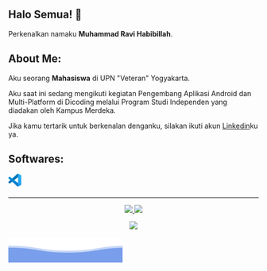 ## Halo Semua! 👋
Perkenalkan namaku **Muhammad Ravi Habibillah**.

## About Me:
Aku seorang **Mahasiswa** di UPN "Veteran" Yogyakarta.

Aku saat ini sedang mengikuti kegiatan Pengembang Aplikasi Android dan Multi-Platform di Dicoding 
melalui Program Studi Independen yang diadakan oleh Kampus Merdeka.

Jika kamu tertarik untuk berkenalan denganku, silakan ikuti akun [Linkedin](https://www.linkedin.com/in/muhammad-ravi-habibillah-7b207b175/)ku ya.

## Softwares:
<img align="left" alt="Visual Studio Code" width="26px" src="https://raw.githubusercontent.com/github/explore/80688e429a7d4ef2fca1e82350fe8e3517d3494d/topics/visual-studio-code/visual-studio-code.png" />
<br />
<br />

---

<p align="center">
<a href="https://github.com/ravihabibillah">
  <img height="180em" src="https://github-readme-stats-eight-theta.vercel.app/api?username=ravihabibillah&show_icons=true&theme=vue-dark&include_all_commits=true&count_private=true"/>
  <img height="180em" src="https://github-readme-stats-eight-theta.vercel.app/api/top-langs/?username=ravihabibillah&layout=compact&langs_count=8&theme=vue-dark"/>
</a>
</p>

<p  align="center">
<img src="https://visitor-badge.laobi.icu/badge?page_id=ravihabibillah"/>       
</p>

![M Ravi Habibillah](https://raw.githubusercontent.com/ravihabibillah/ravihabibillah/379277808c61ef204768a61bbc5d25bc7798ccf1/bottom_header.svg)
<!--
**ravihabibillah/ravihabibillah** is a ✨ _special_ ✨ repository because its `README.md` (this file) appears on your GitHub profile.

Here are some ideas to get you started:

- 🔭 I’m currently working on ...
- 🌱 I’m currently learning ...
- 👯 I’m looking to collaborate on ...
- 🤔 I’m looking for help with ...
- 💬 Ask me about ...
- 📫 How to reach me: ...
- 😄 Pronouns: ...
- ⚡ Fun fact: ...
-->
